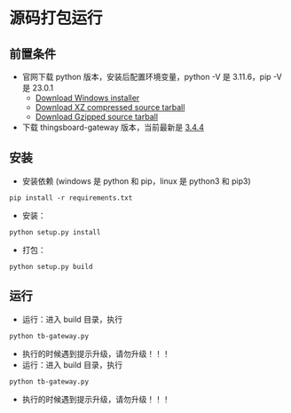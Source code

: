 # 源码打包运行

## 前置条件
- 官网下载 python 版本，安装后配置环境变量，python -V 是 3.11.6，pip -V 是 23.0.1
    - [Download Windows installer](https://www.python.org/ftp/python/3.11.6/python-3.11.6-amd64.exe)
    - [Download XZ compressed source tarball](https://www.python.org/ftp/python/3.11.6/Python-3.11.6.tar.xz)
    - [Download Gzipped source tarball](https://www.python.org/ftp/python/3.11.6/Python-3.11.6.tgz)
- 下载 thingsboard-gateway 版本，当前最新是 [3.4.4](https://codeload.github.com/thingsboard/thingsboard-gateway/zip/refs/tags/3.4.4)
  
## 安装
- 安装依赖 (windows 是 python 和 pip，linux 是 python3 和 pip3)
```
pip install -r requirements.txt
```
- 安装：
```
python setup.py install
```
- 打包：
```
python setup.py build
```

## 运行
- 运行：进入 build 目录，执行 
```
python tb-gateway.py
```
- 执行的时候遇到提示升级，请勿升级！！！
- 运行：进入 build 目录，执行 
```
python tb-gateway.py
```
- 执行的时候遇到提示升级，请勿升级！！！
